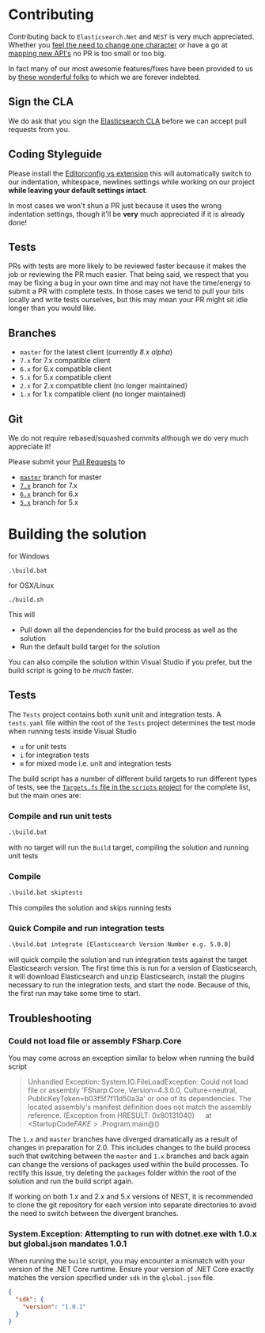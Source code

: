 # Contributing

Contributing back to `Elasticsearch.Net` and `NEST` is very much appreciated. 
Whether you [feel the need to change one character](https://github.com/elasticsearch/elasticsearch-net/pull/536) or have a go at 
[mapping new API's](http://github.com/elasticsearch/elasticsearch-net/pull/376) no PR is too small or too big. 

In fact many of our most awesome features/fixes have been provided to us by 
[these wonderful folks](https://github.com/elasticsearch/elasticsearch-net/graphs/contributors) to which we are forever indebted. 

## Sign the CLA

We do ask that you sign the [Elasticsearch CLA](https://www.elastic.co/contributor-agreement) before we can accept pull requests from you. 

## Coding Styleguide

Please install the [Editorconfig vs extension](https://visualstudiogallery.msdn.microsoft.com/c8bccfe2-650c-4b42-bc5c-845e21f96328)
this will automatically switch to our indentation, whitespace, newlines settings while working on our project
**while leaving your default settings intact**.

In most cases we won't shun a PR just because it uses the wrong indentation settings, though it'll be **very** much appreciated if it is already done!

## Tests

PRs with tests are more likely to be reviewed faster because it makes the job or reviewing the PR much easier. That being said,
we respect that you may be fixing a bug in your own time and may not have the time/energy to submit a PR with complete tests. 
In those cases we tend to pull your bits locally and write tests ourselves, but this may mean your PR might sit idle longer than you would like.

## Branches

- `master` for the latest client (currently _8.x alpha_)
- `7.x` for 7.x compatible client
- `6.x` for 6.x compatible client
- `5.x` for 5.x compatible client
- `2.x` for 2.x compatible client (no longer maintained)
- `1.x` for 1.x compatible client (no longer maintained)

## Git

We do not require rebased/squashed commits although we do very much appreciate it! 

Please submit your [Pull Requests](https://help.github.com/articles/creating-a-pull-request/) to 

- [`master`](https://github.com/elastic/elasticsearch-net/tree/master) branch for master
- [`7.x`](https://github.com/elastic/elasticsearch-net/tree/7.x) branch for 7.x
- [`6.x`](https://github.com/elastic/elasticsearch-net/tree/6.x) branch for 6.x
- [`5.x`](https://github.com/elastic/elasticsearch-net/tree/5.x) branch for 5.x

# Building the solution

for Windows 

```
.\build.bat
```

for OSX/Linux

```
./build.sh
```

This will

- Pull down all the dependencies for the build process as well as the solution
- Run the default build target for the solution

You can also compile the solution within Visual Studio if you prefer, but the build script is going to be _much_ faster.

## Tests

The `Tests` project contains both xunit unit and integration tests. A `tests.yaml` file within the root of the `Tests` project determines the test mode when running tests inside Visual Studio

- `u` for unit tests
- `i` for integration tests
- `m` for mixed mode i.e. unit and integration tests

The build script has a number of different build targets to run different types of tests, see the [`Targets.fs` file in the `scripts` project](https://github.com/elastic/elasticsearch-net/blob/master/build/scripts/Targets.fs) for the complete list, but the main ones are:

### Compile and run unit tests

```bat
.\build.bat
```
with no target will run the `Build` target, compiling the solution and running unit tests

### Compile

```bat
.\build.bat skiptests
```

This compiles the solution and skips running tests

### Quick Compile and run integration tests

```bat
.\build.bat integrate [Elasticsearch Version Number e.g. 5.0.0]
```
will quick compile the solution and run integration tests against the target Elasticsearch version. The first time this is run for a version of Elasticsearch, it will download Elasticsearch and unzip Elasticsearch, install the plugins necessary to run the integration tests, and start the node. Because of this, the first run may take some time to start.

## Troubleshooting

### Could not load file or assembly FSharp.Core

You may come across an exception similar to below when running the build script

>Unhandled Exception: System.IO.FileLoadException: Could not load file or assembly 'FSharp.Core, Version=4.3.0.0, Culture=neutral, PublicKeyToken=b03f5f7f11d50a3a' or one of its dependencies. The located assembly's manifest definition does not match the assembly reference. (Exception from HRESULT: 0x80131040)
   at <StartupCode$FAKE>.$Program.main@()

The `1.x` and `master` branches have diverged dramatically as a result of changes in preparation for 2.0. This includes changes to the build process such that switching between the `master` and `1.x` branches and back again can change the versions of packages used within the build processes. To rectify this issue, try deleting the `packages` folder within the root of the solution and run the build script again.

If working on both 1.x and 2.x and 5.x versions of NEST, it is recommended to clone the git repository for each version into separate directories to avoid the need to switch between the divergent branches.

### System.Exception: Attempting to run with dotnet.exe with 1.0.x but global.json mandates 1.0.1

When running the `build` script, you may encounter a mismatch with your version of the .NET Core runtime. Ensure your version of .NET Core exactly matches the version specified under `sdk` in the `global.json` file.

```json
{
  "sdk": {
    "version": "1.0.1"
  }
}
```
